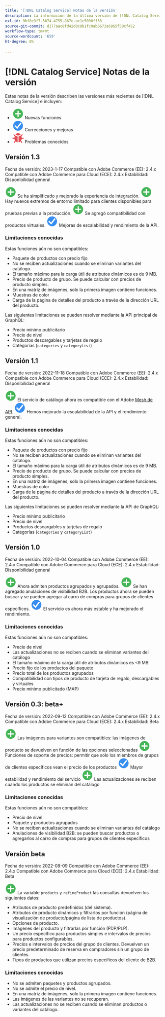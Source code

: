 ```yaml
---
title: '[!DNL Catalog Service] Notas de la versión'
description: La información de la última versión de [!DNL Catalog Service] para Adobe Commerce.
exl-id: 9bf8e3f7-5b74-4755-867e-ac1c5000ff33
source-git-commit: d377aac8fd42d8c9b1fc0ab6673a6965f50cf452
workflow-type: tm+mt
source-wordcount: '659'
ht-degree: 0%

---
```


# [!DNL Catalog Service] Notas de la versión

Estas notas de la versión describen las versiones más recientes de [!DNL Catalog Service] e incluyen:

* ![Nuevo](../assets/new.svg) Nuevas funciones
* ![Corrección](../assets/fix.svg) Correcciones y mejoras
* ![Error](../assets/bug.svg) Problemas conocidos

## Versión 1.3

Fecha de versión: 2023-1-17 Compatible con Adobe Commerce (EE): 2.4.x Compatible con Adobe Commerce para Cloud (ECE): 2.4.x Estabilidad: Disponibilidad general

![Nuevo](../assets/new.svg) Se ha simplificado y mejorado la experiencia de integración.
![Nuevo](../assets/new.svg) Hay nuevos extremos de entorno limitado para clientes disponibles para pruebas previas a la producción.
![Nuevo](../assets/new.svg) Se agregó compatibilidad con productos virtuales.
![Corrección](../assets/fix.svg) Mejoras de escalabilidad y rendimiento de la API.

### Limitaciones conocidas

Estas funciones aún no son compatibles:

* Paquete de productos con precio fijo
* No se reciben actualizaciones cuando se eliminan variantes del catálogo.
* El tamaño máximo para la carga útil de atributos dinámicos es de 9 MB.
* Precio de producto de grupo. Se puede calcular con precios de producto simples.
* En una matriz de imágenes, solo la primera imagen contiene funciones.
* Muestras de color
* Carga de la página de detalles del producto a través de la dirección URL del producto.

Las siguientes limitaciones se pueden resolver mediante la API principal de GraphQL:

* Precio mínimo publicitario
* Precio de nivel
* Productos descargables y tarjetas de regalo
* Categorías (`categories` y `categoryList`)

## Versión 1.1

Fecha de versión: 2022-11-18 Compatible con Adobe Commerce (EE): 2.4.x Compatible con Adobe Commerce para Cloud (ECE): 2.4.x Estabilidad: Disponibilidad general

![Nuevo](../assets/new.svg) El servicio de catálogo ahora es compatible con el Adobe [Mesh de API](https://developer.adobe.com/graphql-mesh-gateway/).
![Corrección](../assets/fix.svg) Hemos mejorado la escalabilidad de la API y el rendimiento general.

### Limitaciones conocidas

Estas funciones aún no son compatibles:

* Paquete de productos con precio fijo
* No se reciben actualizaciones cuando se eliminan variantes del catálogo.
* El tamaño máximo para la carga útil de atributos dinámicos es de 9 MB.
* Precio de producto de grupo. Se puede calcular con precios de producto simples.
* En una matriz de imágenes, solo la primera imagen contiene funciones.
* Muestras de color
* Carga de la página de detalles del producto a través de la dirección URL del producto.

Las siguientes limitaciones se pueden resolver mediante la API de GraphQL:

* Precio mínimo publicitario
* Precio de nivel
* Productos descargables y tarjetas de regalo
* Categorías (`categories` y `categoryList`)

## Versión 1.0

Fecha de versión: 2022-10-04 Compatible con Adobe Commerce (EE): 2.4.x Compatible con Adobe Commerce para Cloud (ECE): 2.4.x Estabilidad: Disponibilidad general

![Nuevo](../assets/new.svg) Ahora admiten productos agrupados y agrupados.
![Nuevo](../assets/new.svg) Se han agregado anulaciones de visibilidad B2B. Los productos ahora se pueden buscar y se pueden agregar al carro de compras para grupos de clientes específicos.
![Corrección](../assets/fix.svg) El servicio es ahora más estable y ha mejorado el rendimiento.

### Limitaciones conocidas

Estas funciones aún no son compatibles:

* Precio de nivel
* Las actualizaciones no se reciben cuando se eliminan variantes del catálogo
* El tamaño máximo de la carga útil de atributos dinámicos es &lt;9 MB
* Precio fijo de los productos del paquete
* Precio total de los productos agrupados
* Compatibilidad con tipos de producto de tarjeta de regalo, descargables y virtuales
* Precio mínimo publicitado (MAP)

## Versión 0.3: beta+

Fecha de versión: 2022-09-12 Compatible con Adobe Commerce (EE): 2.4.x Compatible con Adobe Commerce para Cloud (ECE): 2.4.x Estabilidad: Beta

![Nuevo](../assets/new.svg) Las imágenes para variantes son compatibles: las imágenes de producto se devuelven en función de las opciones seleccionadas
![Nuevo](../assets/new.svg) Funciones de soporte de precios: permitir que solo los miembros de grupos de clientes específicos vean el precio de los productos
![Corrección](../assets/fix.svg) Mayor estabilidad y rendimiento del servicio
![Nuevo](../assets/new.svg) Las actualizaciones se reciben cuando los productos se eliminan del catálogo

### Limitaciones conocidas

Estas funciones aún no son compatibles:

* Precio de nivel
* Paquete y productos agrupados
* No se reciben actualizaciones cuando se eliminan variantes del catálogo
* Anulaciones de visibilidad B2B: se pueden buscar productos o agregarlos al carro de compras para grupos de clientes específicos

## Versión beta

Fecha de versión: 2022-08-09 Compatible con Adobe Commerce (EE): 2.4.x Compatible con Adobe Commerce para Cloud (ECE): 2.4.x Estabilidad: Beta

![Nuevo](../assets/new.svg) La variable `products` y `refineProduct` las consultas devuelven los siguientes datos:

* Atributos de producto predefinidos (del sistema).
* Atributos de producto dinámicos y filtrarlos por función (página de visualización de producto/página de lista de productos).
* Opciones de producto.
* Imágenes del producto y filtrarlas por función (PDP/PLP).
* Un precio específico para productos simples e intervalos de precios para productos configurables.
* Precios e intervalos de precios del grupo de clientes. Devuelven un precio predeterminado de reserva en compradores sin un grupo de clientes.
* Tipos de productos que utilizan precios específicos del cliente de B2B.

### Limitaciones conocidas

* No se admiten paquetes y productos agrupados.
* No se admite el precio de nivel.
* En una matriz de imágenes, solo la primera imagen contiene funciones.
* Las imágenes de las variantes no se recuperan.
* Las actualizaciones no se reciben cuando se eliminan productos o variantes del catálogo.
